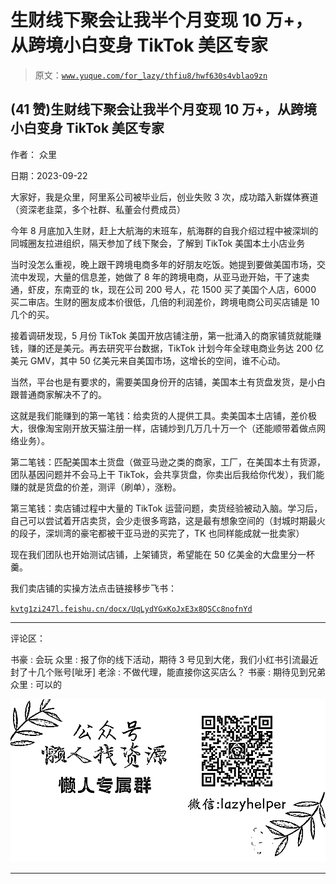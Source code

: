 # 生财线下聚会让我半个月变现 10 万+，从跨境小白变身 TikTok 美区专家

> 原文：[`www.yuque.com/for_lazy/thfiu8/hwf630s4vblao9zn`](https://www.yuque.com/for_lazy/thfiu8/hwf630s4vblao9zn)

## (41 赞)生财线下聚会让我半个月变现 10 万+，从跨境小白变身 TikTok 美区专家

作者： 众里

日期：2023-09-22

大家好，我是众里，阿里系公司被毕业后，创业失败 3 次，成功踏入新媒体赛道（资深老韭菜，多个社群、私董会付费成员）

今年 8 月底加入生财，赶上大航海的末班车，航海群的自我介绍过程中被深圳的同城圈友拉进组织，隔天参加了线下聚会，了解到 TikTok 美国本土小店业务

当时没怎么重视，晚上跟干跨境电商多年的好朋友吃饭。她提到要做美国市场，交流中发现，大量的信息差，她做了 8 年的跨境电商，从亚马逊开始，干了速卖通，虾皮，东南亚的 tk，现在公司 200 号人，花 1500 买了美国个人店，6000 买二审店。生财的圈友成本价很低，几倍的利润差价，跨境电商公司买店铺是 10 几个的买。

接着调研发现，5 月份 TikTok 美国开放店铺注册，第一批涌入的商家铺货就能赚钱，赚的还是美元。再去研究平台数据，TikTok 计划今年全球电商业务达 200 亿美元 GMV，其中 50 亿美元来自美国市场，这增长的空间，谁不心动。

当然，平台也是有要求的，需要美国身份开的店铺，美国本土有货盘发货，是小白跟普通商家解决不了的。

这就是我们能赚到的第一笔钱：给卖货的人提供工具。卖美国本土店铺，差价极大，很像淘宝刚开放天猫注册一样，店铺炒到几万几十万一个（还能顺带着做点网络业务）。

第二笔钱：匹配美国本土货盘（做亚马逊之类的商家，工厂，在美国本土有货源，团队基因问题并不会马上干 TikTok，会共享货盘，你卖出后我给你代发），我们能赚的就是货盘的价差，测评（刷单），涨粉。

第三笔钱：卖店铺过程中大量的 TikTok 运营问题，卖货经验被动入脑。学习后，自己可以尝试着开店卖货，会少走很多弯路，这是最有想象空间的（封城时期最火的段子，深圳湾的豪宅都被干亚马逊的买完了，TK 也同样能成就一批卖家）

现在我们团队也开始测试店铺，上架铺货，希望能在 50 亿美金的大盘里分一杯羹。

我们卖店铺的实操方法点击链接移步飞书：

[`kvtg1zi247l.feishu.cn/docx/UqLydYGxKoJxE3x8QSCc8nofnYd`](https://kvtg1zi247l.feishu.cn/docx/UqLydYGxKoJxE3x8QSCc8nofnYd)

* * *

评论区：

书豪 : 会玩
众里 : 报了你的线下活动，期待 3 号见到大佬，我们小红书引流最近封了十几个账号[呲牙]
老涂 : 不做代理，能直接你这买店么？
书豪 : 期待见到兄弟
众里 : 可以的

![](img/1c37d505930596d12a88ab23e11aa07a.png)

* * *